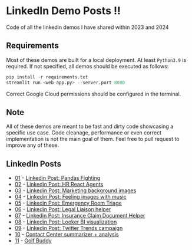 # LinkedIn Demo Posts :bangbang: 
Code of all the linkedin demos I have shared within 2023 and 2024

## Requirements

Most of these demos are built for a local deployment. At least ```Python3.9``` is required. If not specified, all demos should be executed as follows:

```python
pip install -r requirements.txt
streamlit run <web-app.py> --server.port 8080
```
Correct Google Cloud permissions should be configured in the terminal.

## Note

All of these demos are meant to be fast and dirty code showcasing a specific use case. Code cleanage, performance or even correct implementation is not the main goal of them. Feel free to pull request to improve any of these.

## LinkedIn Posts

- [01]() - [Linkedin Post: Pandas Fighting](https://www.linkedin.com/posts/igngar_gemini-googlecloud-generativeai-activity-7140763241391063042-ZJ2f?utm_source=share&utm_medium=member_desktop)
- [02](02-react-agents-demo-vertex/README.md) - [Linkedin Post: HR React Agents](https://www.linkedin.com/posts/igngar_gemini-palm2-llama2-activity-7141378371648741377-pTOK?utm_source=share&utm_medium=member_desktop)
- [03](03-marketing-background-image/README.md) - [Linkedin Post: Marketing background images](https://www.linkedin.com/posts/igngar_genai-imagen-palm2-activity-7142506287753342976-c-NO?utm_source=share&utm_medium=member_desktop)
- [04](04-gemini-blind-feeling-demo/README.md) - [Linkedin Post: Feeling images with music](https://www.linkedin.com/posts/igngar_generativeai-genai-gemini-activity-7147993482320678913-AIo-?utm_source=share&utm_medium=member_desktop)
- [05](05-er-triage-medpalm-demo/README.md) - [Linkedin Post: Emergency Room Triage](https://www.linkedin.com/posts/igngar_generativeai-generativeai-googlecloud-activity-7150478842384523264-dWkW?utm_source=share&utm_medium=member_desktop)
- [06](06-legal-liaison-langchain-demo/README.md) - [Linkedin Post: Legal Liaison helper](https://www.linkedin.com/posts/igngar_generativeai-documentai-googlecloud-activity-7153068425311891456-IGPO?utm_source=share&utm_medium=member_desktop)
- [07](07-insurance-gemini-crafter-demo/README.md) - [Linkedin Post: Insurance Claim Document Helper](https://www.linkedin.com/feed/update/urn:li:activity:7155620210174001152/)
- [08](08-looker-genai-demo/README.md) - [Linkedin Post: Looker BI visualization](https://www.linkedin.com/posts/igngar_oneweekoneusecase-generativeai-googlecloud-activity-7158156917750538240-IBkU/?utm_source=share&utm_medium=member_desktop)
- [09](09-twitter-trends-campaign-demo/README.md) - [Linkedin Post: Twitter Trends campaign](https://www.linkedin.com/feed/update/urn:li:activity:7160686092998828033/)
- [10](10-contact-center-genai-enhancer/README.md) - [Contact Center summarizer + analysis]()
- [11](11-golf-buddy/README.md) - [Golf Buddy]()
